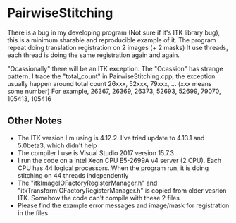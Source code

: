 # PairwiseStitching

There is a bug in my developing program (Not sure if it's ITK library bug),
this is a minimum sharable and reproducible example of it.
The program repeat doing translation registration on 2 images (+ 2 masks)
It use threads, each thread is doing the same registration again and again.

"Ocassionally" there will be an ITK exception.
The "Ocassion" has strange pattern.
I trace the "total_count" in PairwiseStitching.cpp, the exception usually happen around
total count 26xxx, 52xxx, 79xxx, ... (xxx means some number)
For example, 26367, 26369, 26373, 52693, 52699, 79070, 105413, 105416

## Other Notes
- The ITK version I'm using is 4.12.2. I've tried update to 4.13.1 and 5.0beta3, which didn't help
- The compiler I use is Visual Studio 2017 version 15.7.3
- I run the code on a Intel Xeon CPU E5-2699A v4 server (2 CPU). Each CPU has 44 logical processors. When the program run, it is doing stitching on 44 threads independently
- The "itkImageIOFactoryRegisterManager.h" and "itkTransformIOFactoryRegisterManager.h" is copied from older vesrion ITK. Somehow the code can't compile with these 2 files
- Please find the example error messages and image/mask for registration in the files
